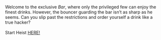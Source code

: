 Welcome to the exclusive *Bar*, where only the privileged few can enjoy the finest drinks. However, the bouncer guarding the bar isn’t as sharp as he seems. Can you slip past the restrictions and order yourself a drink like a true hacker?  
&nbsp;  
Start Heist [HERE!](http://127.0.0.1:40003)